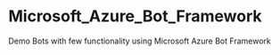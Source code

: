 # Microsoft_Azure_Bot_Framework
Demo Bots with few functionality using Microsoft Azure Bot Framework
